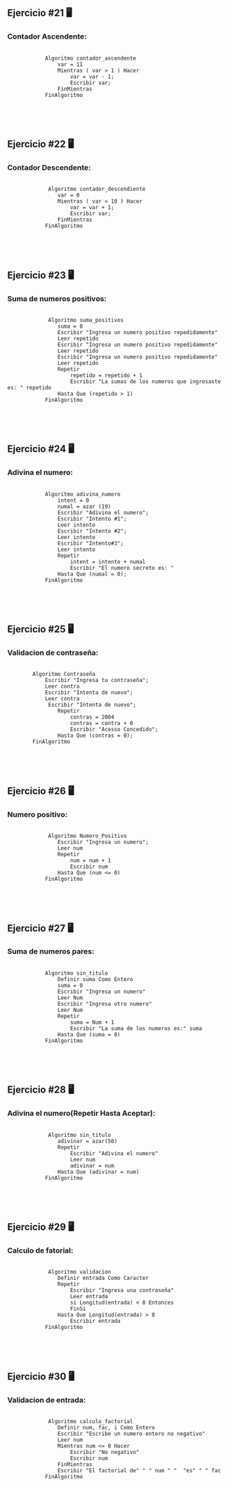<h2>Ejercicio #21 🖥️ </h2>
<h3>Contador Ascendente:</h3>
    <pre>
        <code> 
            Algoritmo contador_ascendente
                var = 11
                Mientras ( var > 1 ) Hacer
                    var = var - 1;
                    Escribir var;
                FinMientras
            FinAlgoritmo
        </code>
    </pre>

<br>

<h2>Ejercicio #22 🖥️ </h2>
<h3>Contador Descendente:</h3>
    <pre>
        <code> 
             Algoritmo contador_descendiente
                var = 0
                Mientras ( var < 10 ) Hacer
                    var = var + 1;
                    Escribir var;
                FinMientras
            FinAlgoritmo
        </code>
    </pre>

<br>

<h2>Ejercicio #23 🖥️ </h2>
<h3>Suma de numeros positivos:</h3>
    <pre>
        <code> 
             Algoritmo suma_positivos
                suma = 0
                Escribir "Ingresa un numero positivo repedidamente"
                Leer repetido 
                Escribir "Ingresa un numero positivo repedidamente"
                Leer repetido
                Escribir "Ingresa un numero positivo repedidamente"
                Leer repetido
                Repetir
                    repetido = repetido + 1
                    Escribir "La sumas de los numeros que ingresaste es: " repetido
                Hasta Que (repetido > 1)
            FinAlgoritmo
        </code>
    </pre>

<br>

<h2>Ejercicio #24 🖥️ </h2>
<h3>Adivina el numero:</h3>
    <pre>
        <code> 
            Algoritmo adivina_numero
                intent = 0
                numal = azar (19)
                Escribir "Adivina el numero";
                Escribir "Intento #1";
                Leer intento
                Escribir "Intento #2";
                Leer intento
                Escribir "Intento#3";
                Leer intento
                Repetir
                    intent = intento + numal
                    Escribir "El numero secreto es: " 
                Hasta Que (numal = 0); 
            FinAlgoritmo
        </code>
    </pre>

<br>

<h2>Ejercicio #25 🖥️ </h2>
<h3>Validacion de contraseña:</h3>
    <pre>
    <code> 
        Algoritmo Contraseña
            Escribir "Ingresa tu contraseña";
            Leer contra
            Escribir "Intenta de nuevo";
            Leer contra
             Escribir "Intenta de nuevo"; 
                Repetir
                    contras = 2004
                    contras = contra + 0 
                    Escribir "Acesso Concedido";
                Hasta Que (contras = 0);
        FinAlgoritmo
    </code>
    </pre>

<br>

<h2>Ejercicio #26 🖥️ </h2>
<h3>Numero positivo:</h3>
    <pre>
        <code> 
             Algoritmo Numero_Positivo
                Escribir "Ingresa un numero";
                Leer num
                Repetir
                    num = num + 1
                    Escribir num
                Hasta Que (num <= 0)
            FinAlgoritmo
        </code>
    </pre>

<br>

<h2>Ejercicio #27 🖥️ </h2>
<h3>Suma de numeros pares:</h3>
    <pre>
        <code> 
            Algoritmo sin_titulo
                Definir suma Como Entero
                suma = 0
                Escribir "Ingresa un numero"
                Leer Num
                Escribir "Ingresa otro numero"
                Leer Num
                Repetir
                    suma = Num + 1
                    Escribir "La suma de los numeros es:" suma 
                Hasta Que (suma = 0)
            FinAlgoritmo
        </code>
    </pre>

<br>

<h2>Ejercicio #28 🖥️ </h2>
<h3>Adivina el numero(Repetir Hasta Aceptar):</h3>
    <pre>
        <code> 
             Algoritmo sin_titulo
                adivinar = azar(50)
                Repetir
                    Escribir "Adivina el numero"
                    Leer num
                    adivinar = num
                Hasta Que (adivinar = num)
            FinAlgoritmo
        </code>
    </pre>

<br>

<h2>Ejercicio #29 🖥️ </h2>
<h3>Calculo de fatorial:</h3>
    <pre>
        <code> 
             Algoritmo validacion
                Definir entrada Como Caracter
                Repetir
                    Escribir "Ingresa una contraseña"
                    Leer entrada
                    si Longitud(entrada) < 8 Entonces
                    FinSi
                Hasta Que Longitud(entrada) > 8
                    Escribir entrada
	        FinAlgoritmo
        </code>
    </pre>

<br>

<h2>Ejercicio #30 🖥️ </h2>
<h3>Validacion de entrada:</h3>
    <pre>
        <code> 
             Algoritmo calculo_factorial
                Definir num, fac, i Como Entero
                Escribir "Escribe un numero entero no negativo"
                Leer num 
                Mientras num <= 0 Hacer
                    Escribir "No negativo"
                    Escribir num
                FinMientras
                Escribir "El factorial de" " " num " "  "es" " " fac
            FinAlgoritmo
        </code>
    </pre>
